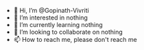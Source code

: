 - 👋 Hi, I’m @Gopinath-Vivriti
- 👀 I’m interested in nothing
- 🌱 I’m currently learning nothing
- 💞️ I’m looking to collaborate on nothing
- 📫 How to reach me, please don't reach me

<!---
Gopinath-Vivriti/Gopinath-Vivriti is a ✨ special ✨ repository because its `README.md` (this file) appears on your GitHub profile.
You can click the Preview link to take a look at your changes.
--->
